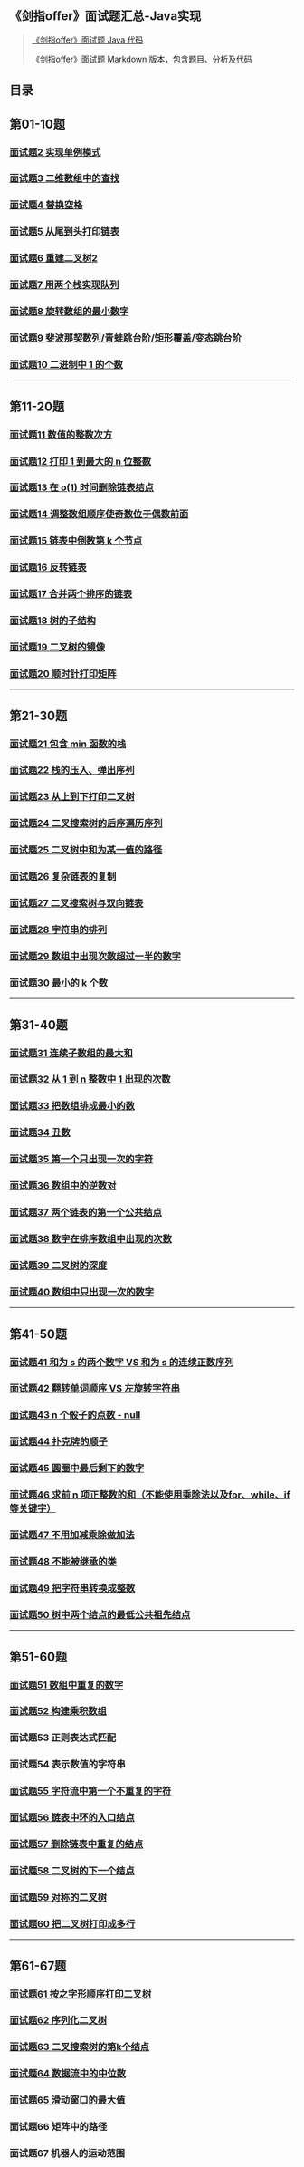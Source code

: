 ## 《剑指offer》面试题汇总-Java实现

>
> [《剑指offer》面试题 Java 代码](https://github.com/li-yazhou/algorithm-primer/tree/master/interview-for-offer/src/main/java/algorithm/foroffer)
> 
> [《剑指offer》面试题 Markdown 版本，包含题目、分析及代码](https://github.com/li-yazhou/algorithm-primer/tree/master/interview-for-offer/md)
>


## 目录


## 第01-10题

### [面试题2 实现单例模式](md/002-单例模式.md)

### [面试题3 二维数组中的查找](md/003-二维数组中的查找.md)

### [面试题4 替换空格](md/004-替换空格.md)

### [面试题5 从尾到头打印链表](md/005-从头到尾打印链表.md)

### [面试题6 重建二叉树2](md/006-重建二叉树.md)

### [面试题7 用两个栈实现队列](md/007-用两个栈实现队列.md)

### [面试题8 旋转数组的最小数字](md/008-旋转数组的最小数字.md)

### [面试题9 斐波那契数列/青蛙跳台阶/矩形覆盖/变态跳台阶](md/009-斐波那契数列-青蛙跳台阶-矩形覆盖-变态跳台阶.md)

### [面试题10 二进制中 1 的个数](md/010-二进制中1的个数.md)


----------


## 第11-20题

###  [面试题11 数值的整数次方](md/011-数值的整数次方.md)

###  [面试题12 打印 1 到最大的 n 位整数](md/012-打印1到最大的n位整数.md)

### [面试题13 在 o(1) 时间删除链表结点](md/013-在o(1)时间删除链表结点.md) 

### [面试题14 调整数组顺序使奇数位于偶数前面](md/014-调整数组顺序使奇数位于偶数前面.md)

### [面试题15 链表中倒数第 k 个节点](md/015-链表中倒数第k个节点.md)

### [面试题16 反转链表](md/016-反转链表.md)

### [面试题17 合并两个排序的链表](md/017-合并两个排序的链表.md)

### [面试题18 树的子结构](md/018-树的子结构.md)

### [面试题19 二叉树的镜像](md/019-二叉树的镜像.md)

### [面试题20 顺时针打印矩阵](md/020-顺时针打印矩阵.md)


----------


## 第21-30题

### [面试题21 包含 min 函数的栈](md/021-包含min函数的栈.md)

### [面试题22 栈的压入、弹出序列](md/022-栈的压入和弹出序列.md)

### [面试题23 从上到下打印二叉树](md/023-从上到下打印二叉树.md)

### [面试题24 二叉搜索树的后序遍历序列](md/024-二叉搜索树的后序遍历序列.md)

### [面试题25 二叉树中和为某一值的路径](md/025-二叉树中和为某一值的路径.md)

### [面试题26 复杂链表的复制](md/026-复杂链表的复制.md)

### [面试题27 二叉搜索树与双向链表](md/027-二叉搜索树与双向链表.md)

### [面试题28 字符串的排列](md/028-字符串的排列.md)

### [面试题29 数组中出现次数超过一半的数字](md/029-数组中出现次数超过一半的数字.md)

### [面试题30 最小的 k 个数](md/030-最小的k个数.md)


----------


## 第31-40题

### [面试题31 连续子数组的最大和]()

### [面试题32 从 1 到 n 整数中 1 出现的次数]()

### [面试题33 把数组排成最小的数]()

### [面试题34 丑数]()

### [面试题35 第一个只出现一次的字符]()

### [面试题36 数组中的逆数对]()

### [面试题37 两个链表的第一个公共结点]()

### [面试题38 数字在排序数组中出现的次数]()

### [面试题39 二叉树的深度]()

### [面试题40 数组中只出现一次的数字]()


----------

## 第41-50题

### [面试题41 和为 s 的两个数字 VS 和为 s 的连续正数序列]()

### [面试题42 翻转单词顺序 VS 左旋转字符串]()

### [面试题43 n 个骰子的点数 - null]()

### [面试题44 扑克牌的顺子]()

### [面试题45 圆圈中最后剩下的数字]()

### [面试题46 求前 n 项正整数的和（不能使用乘除法以及for、while、if 等关键字）]()

### [面试题47 不用加减乘除做加法]()

### [面试题48 不能被继承的类]()

### [面试题49 把字符串转换成整数]()

### [面试题50 树中两个结点的最低公共祖先结点]()


----------

## 第51-60题

### [面试题51 数组中重复的数字]()

### [面试题52 构建乘积数组]()

### 面试题53 正则表达式匹配

### 面试题54 表示数值的字符串

### [面试题55 字符流中第一个不重复的字符]()

### [面试题56 链表中环的入口结点]()

### [面试题57 删除链表中重复的结点]()

### [面试题58 二叉树的下一个结点]()

### [面试题59 对称的二叉树]()

### [面试题60 把二叉树打印成多行]()


----------

## 第61-67题
### [面试题61 按之字形顺序打印二叉树]()

### [面试题62 序列化二叉树]()

### [面试题63 二叉搜索树的第k个结点]()

### [面试题64 数据流中的中位数]()

### [面试题65 滑动窗口的最大值]()

### 面试题66 矩阵中的路径

### 面试题67 机器人的运动范围